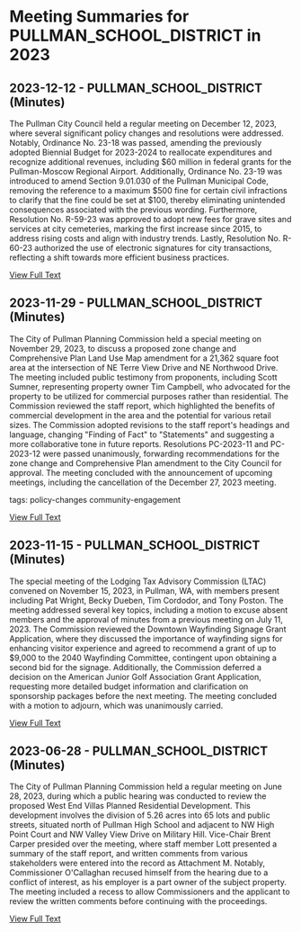 # Meeting Summaries for PULLMAN_SCHOOL_DISTRICT in 2023

## 2023-12-12 - PULLMAN_SCHOOL_DISTRICT (Minutes)

The Pullman City Council held a regular meeting on December 12, 2023, where several significant policy changes and resolutions were addressed. Notably, Ordinance No. 23-18 was passed, amending the previously adopted Biennial Budget for 2023-2024 to reallocate expenditures and recognize additional revenues, including $60 million in federal grants for the Pullman-Moscow Regional Airport. Additionally, Ordinance No. 23-19 was introduced to amend Section 9.01.030 of the Pullman Municipal Code, removing the reference to a maximum $500 fine for certain civil infractions to clarify that the fine could be set at $100, thereby eliminating unintended consequences associated with the previous wording. Furthermore, Resolution No. R-59-23 was approved to adopt new fees for grave sites and services at city cemeteries, marking the first increase since 2015, to address rising costs and align with industry trends. Lastly, Resolution No. R-60-23 authorized the use of electronic signatures for city transactions, reflecting a shift towards more efficient business practices.

[View Full Text](https://raw.githubusercontent.com/VoronoiPerspectives/WashingtonStateSchoolBoardExplorer/refs/heads/main/data/countries/usa/states/wa/counties/whitman/school_boards/pullman_school_district/2023/processed/2023-12-12-council-minutes.txt)

## 2023-11-29 - PULLMAN_SCHOOL_DISTRICT (Minutes)

The City of Pullman Planning Commission held a special meeting on November 29, 2023, to discuss a proposed zone change and Comprehensive Plan Land Use Map amendment for a 21,362 square foot area at the intersection of NE Terre View Drive and NE Northwood Drive. The meeting included public testimony from proponents, including Scott Sumner, representing property owner Tim Campbell, who advocated for the property to be utilized for commercial purposes rather than residential. The Commission reviewed the staff report, which highlighted the benefits of commercial development in the area and the potential for various retail sizes. The Commission adopted revisions to the staff report's headings and language, changing "Finding of Fact" to "Statements" and suggesting a more collaborative tone in future reports. Resolutions PC-2023-11 and PC-2023-12 were passed unanimously, forwarding recommendations for the zone change and Comprehensive Plan amendment to the City Council for approval. The meeting concluded with the announcement of upcoming meetings, including the cancellation of the December 27, 2023 meeting. 

tags:
policy-changes
community-engagement

[View Full Text](https://raw.githubusercontent.com/VoronoiPerspectives/WashingtonStateSchoolBoardExplorer/refs/heads/main/data/countries/usa/states/wa/counties/whitman/school_boards/pullman_school_district/2023/processed/2023-11-29-pcspecialmeetingdraft-minutes.txt)

## 2023-11-15 - PULLMAN_SCHOOL_DISTRICT (Minutes)

The special meeting of the Lodging Tax Advisory Commission (LTAC) convened on November 15, 2023, in Pullman, WA, with members present including Pat Wright, Becky Dueben, Tim Cordodor, and Tony Poston. The meeting addressed several key topics, including a motion to excuse absent members and the approval of minutes from a previous meeting on July 11, 2023. The Commission reviewed the Downtown Wayfinding Signage Grant Application, where they discussed the importance of wayfinding signs for enhancing visitor experience and agreed to recommend a grant of up to $9,000 to the 2040 Wayfinding Committee, contingent upon obtaining a second bid for the signage. Additionally, the Commission deferred a decision on the American Junior Golf Association Grant Application, requesting more detailed budget information and clarification on sponsorship packages before the next meeting. The meeting concluded with a motion to adjourn, which was unanimously carried.

[View Full Text](https://raw.githubusercontent.com/VoronoiPerspectives/WashingtonStateSchoolBoardExplorer/refs/heads/main/data/countries/usa/states/wa/counties/whitman/school_boards/pullman_school_district/2023/processed/2023-11-15-ltacdraft-minutes.txt)

## 2023-06-28 - PULLMAN_SCHOOL_DISTRICT (Minutes)

The City of Pullman Planning Commission held a regular meeting on June 28, 2023, during which a public hearing was conducted to review the proposed West End Villas Planned Residential Development. This development involves the division of 5.26 acres into 65 lots and public streets, situated north of Pullman High School and adjacent to NW High Point Court and NW Valley View Drive on Military Hill. Vice-Chair Brent Carper presided over the meeting, where staff member Lott presented a summary of the staff report, and written comments from various stakeholders were entered into the record as Attachment M. Notably, Commissioner O'Callaghan recused himself from the hearing due to a conflict of interest, as his employer is a part owner of the subject property. The meeting included a recess to allow Commissioners and the applicant to review the written comments before continuing with the proceedings.

[View Full Text](https://raw.githubusercontent.com/VoronoiPerspectives/WashingtonStateSchoolBoardExplorer/refs/heads/main/data/countries/usa/states/wa/counties/whitman/school_boards/pullman_school_district/2023/processed/2023-06-28-pcregularmeetingcopy-minutes.txt)

